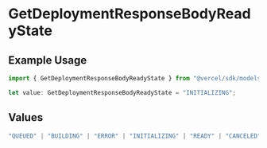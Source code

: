 # GetDeploymentResponseBodyReadyState

## Example Usage

```typescript
import { GetDeploymentResponseBodyReadyState } from "@vercel/sdk/models/getdeploymentop.js";

let value: GetDeploymentResponseBodyReadyState = "INITIALIZING";
```

## Values

```typescript
"QUEUED" | "BUILDING" | "ERROR" | "INITIALIZING" | "READY" | "CANCELED"
```